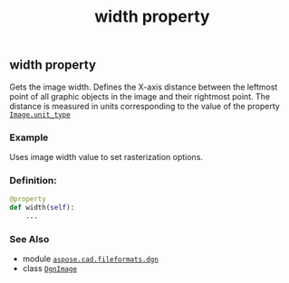 ﻿---
title: width property
second_title: Aspose.CAD for Python via .NET API References
description: 
type: docs
weight: 320
url: /python-net/aspose.cad.fileformats.dgn/dgnimage/width/
is_root: false
---

## width property


Gets the image width.
Defines the X-axis distance between the leftmost point of all graphic objects in the image and their rightmost point.
The distance is measured in units corresponding to the value of the property [`Image.unit_type`](/cad/python-net/aspose.cad/image#unit_type)

### Example 


Uses image width value to set rasterization options.
### Definition:
```python
@property
def width(self):
    ...
```

### See Also
* module [`aspose.cad.fileformats.dgn`](../../)
* class [`DgnImage`](/cad/python-net/aspose.cad.fileformats.dgn/dgnimage)
